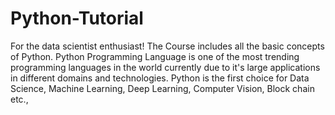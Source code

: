 # Python-Tutorial
For the data scientist enthusiast!
The Course includes all the basic concepts of Python. Python Programming Language is one of the most trending programming languages in the world currently due to it's large applications in different domains and technologies. Python is the first choice for Data Science, Machine Learning, Deep Learning, Computer Vision, Block chain etc.,

